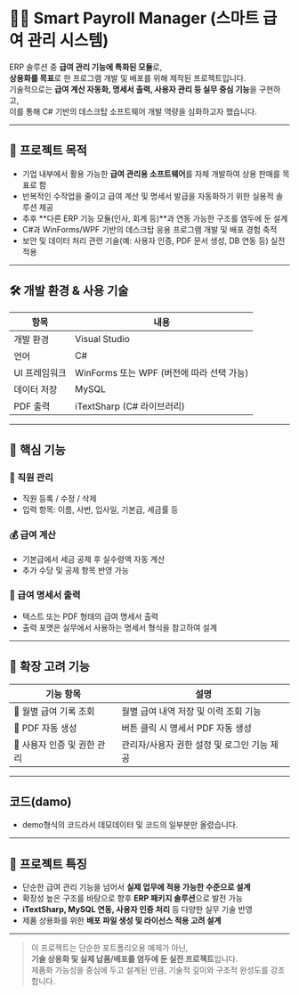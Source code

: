 # 🧑‍💻 Smart Payroll Manager (스마트 급여 관리 시스템)

ERP 솔루션 중 **급여 관리 기능에 특화된 모듈**로,  
**상용화를 목표**로 한 프로그램 개발 및 배포를 위해 제작된 프로젝트입니다.  
기술적으로는 **급여 계산 자동화, 명세서 출력, 사용자 관리 등 실무 중심 기능**을 구현하고,  
이를 통해 C# 기반의 데스크탑 소프트웨어 개발 역량을 심화하고자 했습니다.

---

## 🎯 프로젝트 목적

- 기업 내부에서 활용 가능한 **급여 관리용 소프트웨어**를 자체 개발하여 상용 판매를 목표로 함  
- 반복적인 수작업을 줄이고 급여 계산 및 명세서 발급을 자동화하기 위한 실용적 솔루션 제공  
- 추후 **다른 ERP 기능 모듈(인사, 회계 등)**과 연동 가능한 구조를 염두에 둔 설계  
- C#과 WinForms/WPF 기반의 데스크탑 응용 프로그램 개발 및 배포 경험 축적  
- 보안 및 데이터 처리 관련 기술(예: 사용자 인증, PDF 문서 생성, DB 연동 등) 실전 적용  

---

## 🛠️ 개발 환경 & 사용 기술

| 항목        | 내용                                      |
|-------------|-------------------------------------------|
| 개발 환경   | Visual Studio                             |
| 언어        | C#                                        |
| UI 프레임워크 | WinForms 또는 WPF (버전에 따라 선택 가능) |
| 데이터 저장 | MySQL                                     |
| PDF 출력    | iTextSharp (C# 라이브러리)                |

---

## 🧩 핵심 기능

### 👥 직원 관리
- 직원 등록 / 수정 / 삭제  
- 입력 항목: 이름, 사번, 입사일, 기본급, 세금률 등  

### 💰 급여 계산
- 기본급에서 세금 공제 후 실수령액 자동 계산  
- 추가 수당 및 공제 항목 반영 가능  

### 🧾 급여 명세서 출력
- 텍스트 또는 PDF 형태의 급여 명세서 출력  
- 출력 포맷은 실무에서 사용하는 명세서 형식을 참고하여 설계  

---

## 🌱 확장 고려 기능

| 기능 항목 | 설명 |
|-----------|------|
| 📅 월별 급여 기록 조회 | 월별 급여 내역 저장 및 이력 조회 기능 |
| 🧾 PDF 자동 생성 | 버튼 클릭 시 명세서 PDF 자동 생성 |
| 🔐 사용자 인증 및 권한 관리 | 관리자/사용자 권한 설정 및 로그인 기능 제공 |

---

## 코드(damo)
- demo형식의 코드라서 데모데이터 및 코드의 일부분만 올렸습니다.

---

## 📌 프로젝트 특징

- 단순한 급여 관리 기능을 넘어서 **실제 업무에 적용 가능한 수준으로 설계**  
- 확장성 높은 구조를 바탕으로 향후 **ERP 패키지 솔루션**으로 발전 가능  
- **iTextSharp, MySQL 연동, 사용자 인증 처리** 등 다양한 실무 기술 반영  
- 제품 상용화를 위한 **배포 파일 생성 및 라이선스 적용 고려 설계**

---

> 이 프로젝트는 단순한 포트폴리오용 예제가 아닌,  
> **기술 상용화 및 실제 납품/배포를 염두에 둔 실전 프로젝트**입니다.  
> 제품화 가능성을 중심에 두고 설계된 만큼, 기술적 깊이와 구조적 완성도를 강조합니다.
